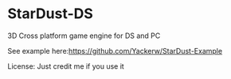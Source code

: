 # StarDust-DS
 3D Cross platform game engine for DS and PC
 
 See example here:https://github.com/Yackerw/StarDust-Example

License: Just credit me if you use it
